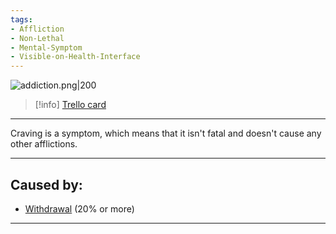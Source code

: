 ```yaml
---
tags:
- Affliction
- Non-Lethal
- Mental-Symptom
- Visible-on-Health-Interface
---
```


![addiction.png\|200](/Symptoms/Craving%20-%20Attachments/6718845db30472d958dd7c4a.png)

> [!info] [Trello card](https://trello.com/c/kMQIjPAT/90-craving)

---

Craving is a symptom, which means that it isn't fatal and doesn't cause any other afflictions.

---

## Caused by:

- [Withdrawal](../Head_Brain/Withdrawal.md) (20% or more)

---

